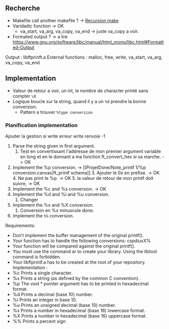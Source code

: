 ## Recherche
- Makefile call another makefile ? -> [Recursion make](https://www.gnu.org/software/make/manual/make.html#Recursion)
- Varidadic function -> OK
	- va_start, va_arg, va_copy, va_end -> juste va_copy a voir.
- Formated output ? -> a lire https://www.gnu.org/software/libc/manual/html_mono/libc.html#Formatted-Output

Output : libftprinft.a
External functions : malloc, free, write, va_start, va_arg, va_copy, va_end

## Implementation
- Valeur de retour a voir, un int, le nombre de character printé sans compter `\0`
- Logique boucle sur la string, quand il y a un `%d` prendre la bonne conversion.
	- Pattern a trouver `%type conversion`
### Planification implementation
Ajouter la gestion si write erreur write renvoie -1
1. Parse the string given in first argument.
	1. Test en convertissant l'addresse de mon premier argument variable en long et en le donnant a ma fonction ft_convert_hex si sa marche. -> OK
2. Implement the %p conversion. -> [[ProjetDone/Note_printf 1/%p conversion.canvas|ft_printf schema]] 
	3. Ajouter le 0x en prefixe. -> OK
	4. Ne pas print le %p.  ->  OK
	5. la valeur de retour de mon printf doit suivre,  -> OK
3. Implement the %c and %s conversion. -> OK
4. Implement the %d and %i and %u conversion. 
	1. Changer 
5. Implement the %x and %X conversion. 
	1. Conversion en %x minuscule done.
6. Implement the `%%` conversion.

Requirements:
- Don’t implement the buffer management of the original printf().
- Your function has to handle the following conversions: cspdiuxX% 
- Your function will be compared against the original printf(). 
- You must use the command ar to create your library. Using the libtool command is forbidden. 
- Your libftprintf.a has to be created at the root of your repository.
Implementation :
- %c Prints a single character. 
-  %s Prints a string (as defined by the common C convention).
-  %p The void * pointer argument has to be printed in hexadecimal format. 
-  %d Prints a decimal (base 10) number. 
-  %i Prints an integer in base 10. 
-  %u Prints an unsigned decimal (base 10) number.
-  %x Prints a number in hexadecimal (base 16) lowercase format. 
-  %X Prints a number in hexadecimal (base 16) uppercase format. 
-  %% Prints a percent sign

